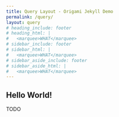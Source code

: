 ```yaml
---
title: Query Layout - Origami Jekyll Demo
permalink: /query/
layout: query
# heading_include: footer
# heading_html: |
#   <marquee>WHAT</marquee>
# sidebar_include: footer
# sidebar_html: |
#   <marquee>WHAT</marquee>
# sidebar_aside_include: footer
# sidebar_aside_html: |
#   <marquee>WHAT</marquee>
---
```


## Hello World!

TODO
